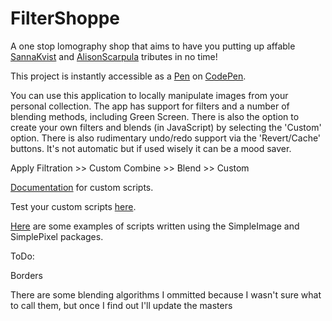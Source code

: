 # FilterShoppe
A one stop lomography shop that aims to have you putting up affable [SannaKvist](https://sannahkvist.se/) and [AlisonScarpula](https://www.flickr.com/photos/aliscarpulla/) tributes in no time!

This project is instantly accessible as a [Pen](https://codepen.io/ksabalo/pen/JjYNpOm) on [CodePen](https://codepen.io/ksabalo).

You can use this application to locally manipulate images from your personal collection. The app has support for filters and a number of blending methods, including Green Screen. There is also the option to create your own filters and blends (in JavaScript) by selecting the 'Custom' option. 
There is also rudimentary undo/redo support via the 'Revert/Cache' buttons. It's not automatic but if used wisely it can be a mood saver.

Apply Filtration >> Custom
Combine >> Blend >> Custom

[Documentation](http://www.dukelearntoprogram.com/course1/doc/) for custom scripts.

Test your custom scripts [here](http://www.dukelearntoprogram.com/course1/example/index.php).

[Here](http://www.dukelearntoprogram.com/course1/files.php) are some examples of scripts written using the SimpleImage and SimplePixel packages.

ToDo:
  
  Borders
    
  There are some blending algorithms I ommitted because I wasn't sure what to call them, but once I find out I'll update the masters
